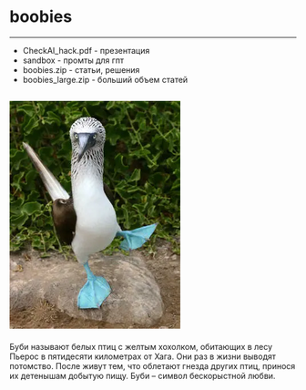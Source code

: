 # boobies
--- 
- CheckAI_hack.pdf - презентация
- sandbox - промты для гпт
- boobies.zip - статьи, решения
- boobies_large.zip - больший объем статей

![boobie](./img/blue-footed-boobie.jpg.webp)
---
Буби называют белых птиц с желтым хохолком, обитающих в лесу Пьерос в пятидесяти километрах от Хага. Они раз в жизни выводят потомство. После живут тем, что облетают гнезда других птиц, принося их детенышам добытую пищу. Буби – символ бескорыстной любви.
